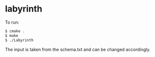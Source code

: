 # labyrinth

To run:
```sh
$ cmake .
$ make
$ ./Labyrinth
```

The input is taken from the schema.txt and can be changed accordingly.
